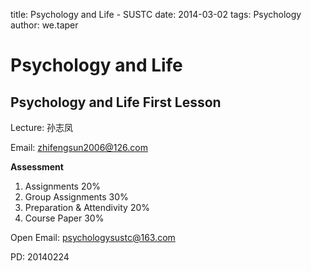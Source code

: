 title: Psychology and Life - SUSTC
date: 2014-03-02
tags: Psychology
author: we.taper

Psychology and Life
===============================


Psychology and Life First Lesson
----------------------------------

Lecture: 孙志凤

Email: zhifengsun2006@126.com

**Assessment**

1. Assignments 20%
2. Group Assignments 30%
3. Preparation & Attendivity 20%
4. Course Paper 30%

Open Email: psychologysustc@163.com

PD: 20140224
